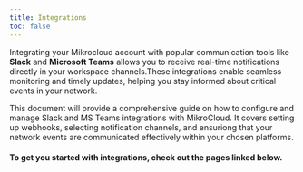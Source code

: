 ```yaml
---
title: Integrations
toc: false
---
```


Integrating your Mikrocloud account with popular communication tools like **Slack** and **Microsoft Teams** allows you to receive real-time notifications directly in your workspace channels.These integrations enable seamless monitoring and timely updates, helping you stay informed about critical events in your network.

This document will provide a comprehensive guide on how to configure and manage Slack and MS Teams integrations with MikroCloud. It covers setting up webhooks, selecting notification channels, and ensuriong that your network events are communicated effectively within your chosen platforms.


#### To get you started with integrations, check out the pages linked below.
<Tiles path="documentation/guides/integrations/"></Tiles>

